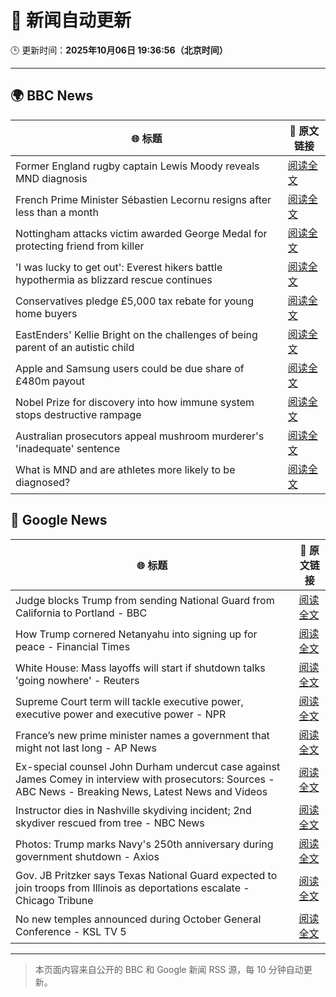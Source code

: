 # 🧠 新闻自动更新

🕒 更新时间：**2025年10月06日 19:36:56（北京时间）**

---

## 🌍 BBC News

| 🌐 标题 | 🔗 原文链接 |
|--------|-------------|
| Former England rugby captain Lewis Moody reveals MND diagnosis | [阅读全文](https://www.bbc.com/sport/rugby-union/articles/cz7rddrrlqno?at_medium=RSS&at_campaign=rss) |
| French Prime Minister Sébastien Lecornu resigns after less than a month | [阅读全文](https://www.bbc.com/news/articles/cewn9k0w9rxo?at_medium=RSS&at_campaign=rss) |
| Nottingham attacks victim awarded George Medal for protecting friend from killer | [阅读全文](https://www.bbc.com/news/articles/cjr5xyn421yo?at_medium=RSS&at_campaign=rss) |
| 'I was lucky to get out': Everest hikers battle hypothermia as blizzard rescue continues | [阅读全文](https://www.bbc.com/news/articles/cj4ykkgxqwko?at_medium=RSS&at_campaign=rss) |
| Conservatives pledge £5,000 tax rebate for young home buyers | [阅读全文](https://www.bbc.com/news/articles/c4gzv9j78dyo?at_medium=RSS&at_campaign=rss) |
| EastEnders' Kellie Bright on the challenges of being parent of an autistic child | [阅读全文](https://www.bbc.com/news/articles/c0jqy8pn275o?at_medium=RSS&at_campaign=rss) |
| Apple and Samsung users could be due share of £480m payout | [阅读全文](https://www.bbc.com/news/articles/cn0rn7rwk24o?at_medium=RSS&at_campaign=rss) |
| Nobel Prize for discovery into how immune system stops destructive rampage | [阅读全文](https://www.bbc.com/news/articles/c2knwvpd7vno?at_medium=RSS&at_campaign=rss) |
| Australian prosecutors appeal mushroom murderer's 'inadequate' sentence | [阅读全文](https://www.bbc.com/news/articles/c07vlzn587lo?at_medium=RSS&at_campaign=rss) |
| What is MND and are athletes more likely to be diagnosed? | [阅读全文](https://www.bbc.com/sport/rugby-union/articles/c20z7kyv2edo?at_medium=RSS&at_campaign=rss) |

## 📰 Google News

| 🌐 标题 | 🔗 原文链接 |
|--------|-------------|
| Judge blocks Trump from sending National Guard from California to Portland - BBC | [阅读全文](https://news.google.com/rss/articles/CBMiWkFVX3lxTE5IelhDOEpVcDBkN05DdHNHRWlnSXM2Q0VYbEs1cm95UkxSWVZzOWM1ekx2REx3dDFxRDRLTE9tTktjUU55X0lhb2h1c0JZNHFMcWVjemZad0dQUdIBX0FVX3lxTE9KUS1DSmktaENiUkdYWV93ZzZnWkVvR19IX3pkN1RJMzNrR2JqckRkeWFXd1FqNXlUWHFCRnp3djdXVUk2WTkyZTdGRFVjbkstTFZUTmpXbFpVM21yWFp3?oc=5) |
| How Trump cornered Netanyahu into signing up for peace - Financial Times | [阅读全文](https://news.google.com/rss/articles/CBMicEFVX3lxTE5EaFpFLTdkSkw4aUk1MS1rUHBrQzg4U2I5RTRFOS12eXpOM3dvMllCSWtSV19BUi1mcHN4SHEzMFF5T0Jrb2JZb0g4aTQ5aTNNSUxRVkY2VVJ0Y0FSWDltWnVYZEpGV0ZRdnh1SVFnOGw?oc=5) |
| White House: Mass layoffs will start if shutdown talks 'going nowhere' - Reuters | [阅读全文](https://news.google.com/rss/articles/CBMiwAFBVV95cUxOdVdrTlJRT0ZjVk42NEtlTWdVSmk0WV9JMnFKbVBEMTdvRkV0bnE3SHhNZUtOb1Z5Tl9qcFFzOUpVVUFKQk0wMEhMUDRhM2I2U0owaXBWMVdYNTBobFkySWloT2o2akc4dnNoWk1BZmJ1QlFuNENMamd2MW5CM3lfaDhWbndfRGJwenZjZnFSZGJqdG9XeVNOamdIMXk5UUxvMV80VEg1QWZERHNtYkZQcl9hRjZhdFZzdW9UWHRxdDY?oc=5) |
| Supreme Court term will tackle executive power, executive power and executive power - NPR | [阅读全文](https://news.google.com/rss/articles/CBMie0FVX3lxTE41QnJscVBPNFBMM1BMVllWX3RPQjd6YkctdGNiN1dqcklsZlpvVmxTWks1bUZ1VmFYX1Y0ZnZ0ZVNYQ0VEay1OemM0dXBhUjE3TjFWTWhhZXFSOTZiUGlfUGl1T2RFcmxkTUxiYnFVS3IzLTB5bmdNY2VMYw?oc=5) |
| France’s new prime minister names a government that might not last long - AP News | [阅读全文](https://news.google.com/rss/articles/CBMiuAFBVV95cUxOWndxZXRDMmpsX2FNOFotQldyMWU3WWVoQnFPTElDem5jVDVXVVdTdXJ5Tm9aa0dERUhZVkd1dkQxalpkc1pENnhlNS05U0VlVE1oanJTdEdQQm9OUzRhd3luSUxqS0JjTFN3S0t5cEg1UW15NXkwSGVrU1pUWVhUMC1hLTc1MlVKaWE4T05MVHNfTHItaXdjbDdXUHB4NnNXX0NBOTluTzdMN1RPZ0psS1hkMGpuZmRM?oc=5) |
| Ex-special counsel John Durham undercut case against James Comey in interview with prosecutors: Sources - ABC News - Breaking News, Latest News and Videos | [阅读全文](https://news.google.com/rss/articles/CBMinwFBVV95cUxQd1VqOUpkZ2xLakxrUkdZYzkxZW1DbHRwbk92MVlHYS1SWFNwdmE5WDFWSUx0ekV6dUZ4TEw0ekNxZmhDTDVXMG0yWXpBZkpQUzJjQnhLSW1WdmRXMjFsbWZzN3hvZ2UwTWxyZDlSTHBzdkI4SG42bWZadng4N0NBeWowOWFCdGN2NlJXUjF3S09hS3JvaXRLbnVfTDVKcjjSAaQBQVVfeXFMT2tobkUzUjVwWkdsYlJJNUF4UXRUMy01a2JFeUlwam1MbHpVdUhsNWc3bUtDVUpPWXg5Zy1fQXFuMXRldUVYWHhFVTVmejVtVHRlaW1hSzZ3aGRTcU1HZzZmemgxYS1iWnlpWU5LbmNpVUg4MTU1TVdXZU12U1VPMUhuamkxNHROMmxqcVVPdk9vcWhfMmVtMVVJbHhVU1k3VlZIRDE?oc=5) |
| Instructor dies in Nashville skydiving incident; 2nd skydiver rescued from tree - NBC News | [阅读全文](https://news.google.com/rss/articles/CBMiugFBVV95cUxQaXlWWFVIM2ZhM1VoSm9nQlJRVFVUYWVNRGEtOEpUeUZaMFhwWEMyN21hZHZWWUFtcXByWWVFMFVfQ0Q0MGtlTzR3OVdzZFhNR09adEo2d0lYSUUybi1nLThER3MtT3pDdmExblNvdm5YazJVMThtSktZdDRrX3lvS2pmSk5XVzRETHFOWlMxUWpsc0ZIS05YVmtva2pHWmlLVk4xTjVzMjRXZE1fNVk3ZnJPdmZtWXRzUEHSAVZBVV95cUxOWG45WW1RcGVpYlcxaTN5SmVmbVpYeU90Yi1TX0ZNVkV0MkIwbHhTWlhXMkFLQXp6VXlteTB5X3JDU3pmczR2eWwzbTZZUGdzUGw3aWF3Zw?oc=5) |
| Photos: Trump marks Navy's 250th anniversary during government shutdown - Axios | [阅读全文](https://news.google.com/rss/articles/CBMihAFBVV95cUxOaHhFMUM4bWlwZmluQ09lU1NTRlpRQjZJSEhpSk9hRS0zTENwck5Rd0EtWlBhYlhVeTBIT2xwdzYzQzlhRXZ5b0ZVQW9nWHBxRHZmeEVyUUpxd1FBY0p1MGR1MW4wdXpZYURIVjByNzUyOEdYYUZoUFd0OEY2Y29lY014NGQ?oc=5) |
| Gov. JB Pritzker says Texas National Guard expected to join troops from Illinois as deportations escalate - Chicago Tribune | [阅读全文](https://news.google.com/rss/articles/CBMi3wFBVV95cUxOMWJhYVNHVi1CV2dJVEtIZV8zVWhmQ3k3OWN3UW5qNjRIZEpob1NqalRCU212eVVPcUV3a21iWlRjeWozTGkwdDBEa29MYjlvRWdnNDVuZWlhR3lJNWlTMGJVR2VrVDFBeGRoeE5YM01RaUVOVGhuVnFjNEJNN21QakVwRWFOTjFXZzBuOHRYSjNSM3VoR29jZXk4UENJTWFCZ19hSkpkc0pFem0zMExONUxtZGhWc0UyVVVIeklMSmRYM012cWdpblV4T1NXNHVNREdEYTJESXdvb1J5cnE0?oc=5) |
| No new temples announced during October General Conference - KSL TV 5 | [阅读全文](https://news.google.com/rss/articles/CBMihAFBVV95cUxPNV9Cc05tcFZoamNaRW01dm1OTUxTQ29ySTNXQndKdzNxZl9CckR4TXRRbG9FMXlMdmhvN1p4NlBtcVFXZkJ6MUYxZkxhVHl0N0REenJEb2wzb0d0UWJHbFdSbFlwd3AxZmpqeU5fYTBEUG15UGVyWlFISUZueURzX25nUng?oc=5) |

---
> 本页面内容来自公开的 BBC 和 Google 新闻 RSS 源，每 10 分钟自动更新。